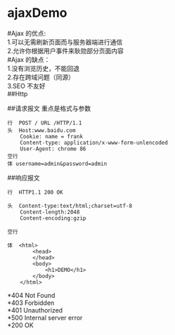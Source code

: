 # ajaxDemo
#Ajax 的优点: 
  <br>1.可以无需刷新页面而与服务器端进行通信<br>
  2.允许你根据用户事件来耿勋部分页面内容<br>
#Ajax 的缺点： 
  <br>1.没有浏览历史，不能回退 <br>
  2.存在跨域问题（同源）<br>
  3.SEO 不友好<br>
##Http

##请求报文
重点是格式与参数

```
行  POST / URL /HTTP/1.1
头  Host:www.baidu.com
    Cookie: name = frank
    Content-type: application/x-www-form-unlencoded
    User-Agent: chrome 86
空行
体 username=admin&password=admin
```

##响应报文

```
行  HTTP1.1 200 OK

头  Content-type:text/html;charset=utf-8
    Content-length:2048
    Content-encoding:gzip

空行

体  <html>
        <head>
        </head>
        <body>
            <h1>DEMO</h1>
        </body>
    </html>
```

*404 Not Found<br>
*403 Forbidden<br>
*401 Unauthorized<br>
*500 Internal server error<br>
*200 OK<br>

